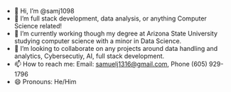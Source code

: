 - 👋 Hi, I’m @samj1098
- 👀 I’m full stack development, data analysis, or anything Computer Science related!
- 🌱 I’m currently working though my degree at Arizona State University studying computer science with a minor in Data Science.
- 💞️ I’m looking to collaborate on any projects around data handling and analytics, Cybersecutiy, AI, full stack development.
- 📫 How to reach me: Email: samuelj1316@gmail.com, Phone (605) 929-1796
- 😄 Pronouns: He/Him

